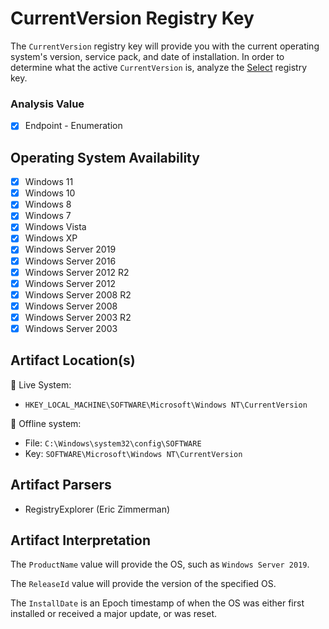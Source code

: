 # CurrentVersion Registry Key
The `CurrentVersion` registry key will provide you with the current operating system's version, service pack, and date of installation. In order to determine what the active `CurrentVersion` is, analyze the [Select](/enumeration/select.md) registry key. 


### Analysis Value
 - [x] Endpoint - Enumeration

## Operating System Availability
 - [x] Windows 11
 - [x] Windows 10
 - [x] Windows 8
 - [x] Windows 7
 - [x] Windows Vista
 - [x] Windows XP
 - [x] Windows Server 2019
 - [x] Windows Server 2016
 - [x] Windows Server 2012 R2
 - [x] Windows Server 2012
 - [x] Windows Server 2008 R2
 - [x] Windows Server 2008
 - [x] Windows Server 2003 R2
 - [x] Windows Server 2003

## Artifact Location(s)
🔋 Live System:
- `HKEY_LOCAL_MACHINE\SOFTWARE\Microsoft\Windows NT\CurrentVersion`

🔌 Offline system:
- File: `C:\Windows\system32\config\SOFTWARE`
- Key: `SOFTWARE\Microsoft\Windows NT\CurrentVersion`

## Artifact Parsers
 - RegistryExplorer (Eric Zimmerman)

## Artifact Interpretation
The `ProductName` value will provide the OS, such as `Windows Server 2019`.

The `ReleaseId` value will provide the version of the specified OS. 

The `InstallDate` is an Epoch timestamp of when the OS was either first installed or received a major update, or was reset. 